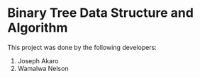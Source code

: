 # Binary Tree Data Structure and Algorithm

This project was done by the following developers:

1. Joseph Akaro
2. Wamalwa Nelson
